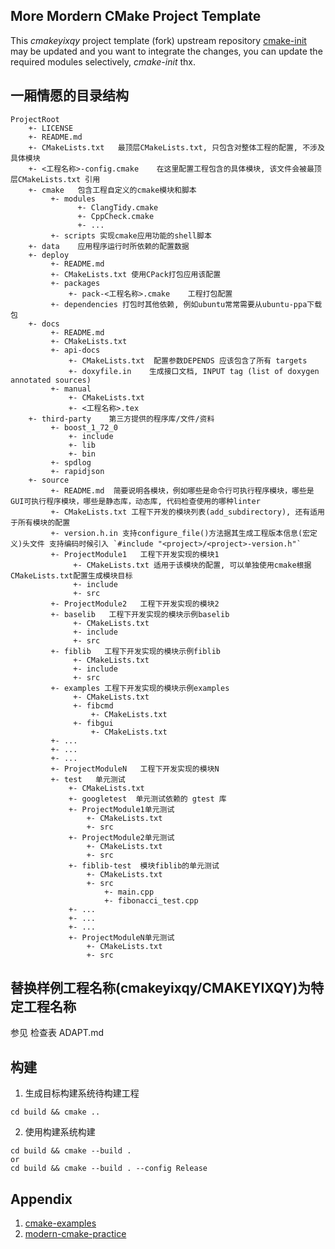 ## More Mordern CMake Project Template

 This *cmakeyixqy* project template (fork) upstream repository [cmake-init](https://github.com/cginternals/cmake-init.git) may be updated and you want to integrate the changes, you can update the required modules selectively, *cmake-init* thx.

## 一厢情愿的目录结构
```
ProjectRoot
    +- LICENSE
    +- README.md
    +- CMakeLists.txt   最顶层CMakeLists.txt, 只包含对整体工程的配置, 不涉及具体模块
    +- <工程名称>-config.cmake    在这里配置工程包含的具体模块, 该文件会被最顶层CMakeLists.txt 引用
    +- cmake   包含工程自定义的cmake模块和脚本
         +- modules
               +- ClangTidy.cmake
               +- CppCheck.cmake
               +- ...
         +- scripts 实现cmake应用功能的shell脚本
    +- data    应用程序运行时所依赖的配置数据
    +- deploy
         +- README.md
         +- CMakeLists.txt 使用CPack打包应用该配置
         +- packages
             +- pack-<工程名称>.cmake    工程打包配置
         +- dependencies 打包时其他依赖, 例如ubuntu常常需要从ubuntu-ppa下载包  
    +- docs
         +- README.md
         +- CMakeLists.txt
         +- api-docs
             +- CMakeLists.txt  配置参数DEPENDS 应该包含了所有 targets
             +- doxyfile.in    生成接口文档, INPUT tag (list of doxygen annotated sources)
         +- manual
             +- CMakeLists.txt
             +- <工程名称>.tex
    +- third-party    第三方提供的程序库/文件/资料 
         +- boost_1_72_0
             +- include 
             +- lib
             +- bin 
         +- spdlog 
         +- rapidjson
    +- source
         +- README.md  简要说明各模块，例如哪些是命令行可执行程序模块，哪些是GUI可执行程序模块，哪些是静态库，动态库, 代码检查使用的哪种linter
         +- CMakeLists.txt 工程下开发的模块列表(add_subdirectory), 还有适用于所有模块的配置
         +- version.h.in 支持configure_file()方法据其生成工程版本信息(宏定义)头文件 支持编码时候引入 `#include "<project>/<project>-version.h"`
         +- ProjectModule1   工程下开发实现的模块1
              +- CMakeLists.txt 适用于该模块的配置, 可以单独使用cmake根据CMakeLists.txt配置生成模块目标
              +- include
              +- src
         +- ProjectModule2   工程下开发实现的模块2
         +- baselib   工程下开发实现的模块示例baselib
              +- CMakeLists.txt 
              +- include
              +- src
         +- fiblib   工程下开发实现的模块示例fiblib
              +- CMakeLists.txt 
              +- include
              +- src
         +- examples 工程下开发实现的模块示例examples
              +- CMakeLists.txt 
              +- fibcmd
                  +- CMakeLists.txt 
              +- fibgui
                  +- CMakeLists.txt 
         +- ...
         +- ...
         +- ...
         +- ProjectModuleN   工程下开发实现的模块N
         +- test   单元测试
             +- CMakeLists.txt 
             +- googletest  单元测试依赖的 gtest 库
             +- ProjectModule1单元测试
                 +- CMakeLists.txt 
                 +- src
             +- ProjectModule2单元测试
                 +- CMakeLists.txt 
                 +- src
             +- fiblib-test  模块fiblib的单元测试
                 +- CMakeLists.txt 
                 +- src
                     +- main.cpp
                     +- fibonacci_test.cpp
             +- ...
             +- ...
             +- ...
             +- ProjectModuleN单元测试
                 +- CMakeLists.txt 
                 +- src

```

## 替换样例工程名称(cmakeyixqy/CMAKEYIXQY)为特定工程名称

  参见 检查表 ADAPT.md

## 构建 

1. 生成目标构建系统待构建工程
```
cd build && cmake ..
```
2. 使用构建系统构建
```
cd build && cmake --build .
or
cd build && cmake --build . --config Release
```

## Appendix

1. [cmake-examples](https://github.com/ttroy50/cmake-examples.git)
2. [modern-cmake-practice](https://github.com/liff-engineer/modern-cmake-practice.git)


